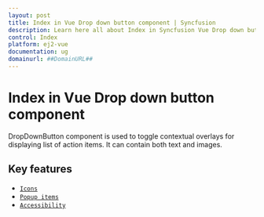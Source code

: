 ```yaml
---
layout: post
title: Index in Vue Drop down button component | Syncfusion
description: Learn here all about Index in Syncfusion Vue Drop down button component of Syncfusion Essential JS 2 and more.
control: Index 
platform: ej2-vue
documentation: ug
domainurl: ##DomainURL##
---
```


# Index in Vue Drop down button component

DropDownButton component is used to toggle contextual overlays for displaying list of action items. It can contain both text and images.

## Key features

* [`Icons`](./icons/#icons)
* [`Popup items`](./popup-items/#popup-items)
* [`Accessibility`](./accessibility/#accessibility)
